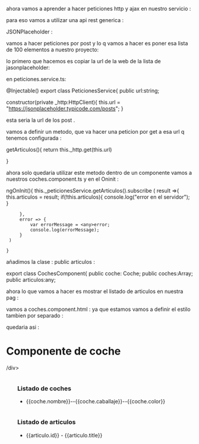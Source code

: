 ahora vamos a aprender a hacer peticiones http y ajax en nuestro servicio :

para eso vamos a utilizar una api rest generica :

JSONPlaceholder :

vamos a hacer peticiones por post y lo q vamos a hacer es poner esa lista de 100 elementos a nuestro proyecto:

lo primero que hacemos es copiar la url de la web de la lista de jasonplaceholder:


en peticiones.service.ts:


@Injectable()
export class PeticionesService{
    public url:string;

 constructor(private _http:HttpClient){
    this.url = "https://jsonplaceholder.typicode.com/posts";
 }   


 esta seria la url de los post .


 vamos a definir un metodo, que va hacer una peticion por get a esa url q tenemos configurada :

 getArticulos(){
  return this._http.get(this.url)
  
}

ahora solo quedaria utilizar este metodo dentro de un componente vamos a nuestros coches.component.ts y en el Oninit :

ngOnInit(){
     this._peticionesService.getArticulos().subscribe (
         result =>{
             this.articulos = result;
             if(!this.articulos){
                 console.log("error en el servidor");
             }

         },
         error => {
             var errorMessage = <any>error;
             console.log(errorMessage);
         }
     )

    }

añadimos la clase : 
public articulos :

export class CochesComponent{
    public coche: Coche;
    public coches:Array<Coche>;
    public articulos:any;


ahora lo que vamos a hacer es mostrar el listado de articulos en nuestra pag :

vamos a coches.component.html :
 ya que estamos vamos a definir el estilo tambien por separado : 


quedaria asi :

<h1>Componente de coche</h1>




<style>
   div {
      float: left;
   }

   .listado {
      margin-left: 30px;

   }

   form {
      width: 200px;

   }

   input[type="text"],
   span {
      display: block;
      width: 100%;
   }
</style>

/div>

<div class="listado">
   <h3>Listado de coches</h3>

   <ul>
      <li *ngFor='let coche of coches'>
         {{coche.nombre}}--{{coche.caballaje}}--{{coche.color}}
      </li>
   </ul>

</div>

<div class="listado">
<h3>Listado de articulos</h3>
<ul>
<li *ngFor="let articulo of articulos">
       {{articulo.id}}  - {{articulo.title}}
</li>

</ul>


</div>





